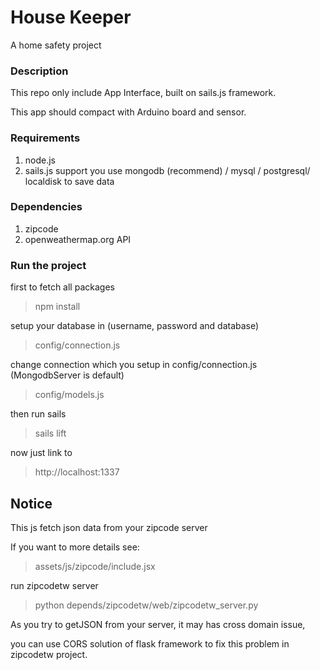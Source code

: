 House Keeper
===================
A home safety project

### Description
This repo only include App Interface, built on sails.js framework.

This app should compact with Arduino board and sensor.

### Requirements
1. node.js
2. sails.js support you use mongodb (recommend) / mysql / postgresql/ localdisk to save data

### Dependencies
1. zipcode
2. openweathermap.org API

### Run the project

first to fetch all packages
> npm install

setup your database in (username, password and database)
> config/connection.js

change connection which you setup in config/connection.js (MongodbServer is default)
> config/models.js

then run sails
> sails lift

now just link to
> http://localhost:1337

## Notice
This js fetch json data from your zipcode server

If you want to more details
see:
> assets/js/zipcode/include.jsx

run zipcodetw server
> python depends/zipcodetw/web/zipcodetw_server.py


As you try to getJSON from your server, it may has cross domain issue,

you can use CORS solution of flask framework to fix this problem in zipcodetw project.
